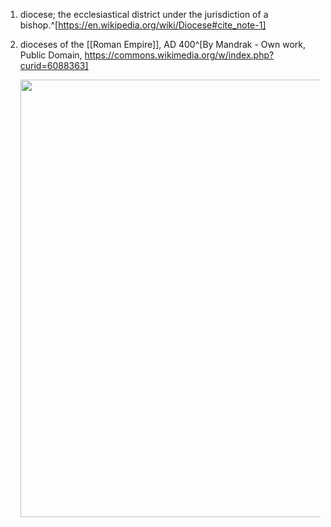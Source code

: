 1. diocese; the ecclesiastical district under the jurisdiction of a bishop.^[https://en.wikipedia.org/wiki/Diocese#cite_note-1]
2. dioceses of the [[Roman Empire]], AD 400^[By Mandrak - Own work, Public Domain, https://commons.wikimedia.org/w/index.php?curid=6088363]

	<img src="https://upload.wikimedia.org/wikipedia/commons/e/ec/Roman_Empire_with_dioceses_in_400_AD.png" width="700" />
